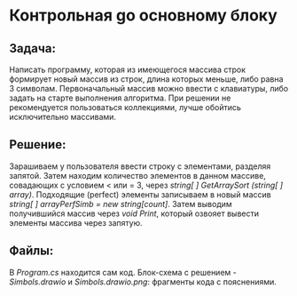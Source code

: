 # Контрольная gо основному блоку

## Задача:
 Написать программу, которая из имеющегося массива строк формирует новый массив из строк, длина которых меньше, либо равна 3 символам. Первоначальный массив можно ввести с клавиатуры, либо задать на старте выполнения алгоритма. При решении не рекомендуется пользоваться коллекциями, лучше обойтись исключительно массивами.

## Решение:
Зарашиваем у пользователя ввести строку с элементами, разделяя запятой. Затем находим количество элементов в данном массиве, совадающих с условием < или = 3, через *string[ ] GetArraySort (string[ ] array)*. Подходящие (perfect) элементы записываем в новый массив *string[ ] arrayPerfSimb = new string[count]*. Затем выводим получившийся массив через *void Print*, который озвояет вывести элементы массива через запятую.

## Файлы:
В *Program.cs* находится сам код. Блок-схема с решением - *Simbols.drawio* и *Simbols.drawio.png*: фрагменты кода с пояснениями.
